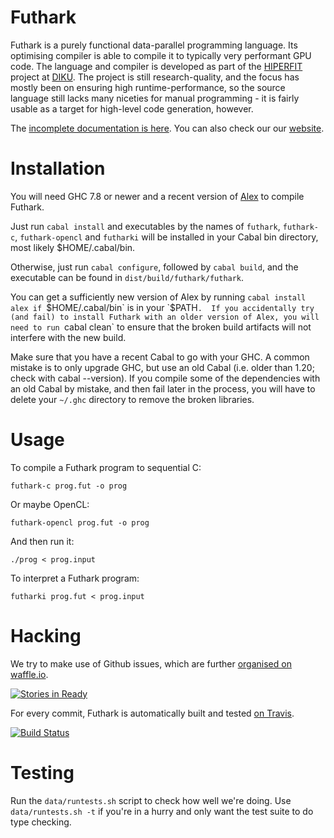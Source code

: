 Futhark
==========

Futhark is a purely functional data-parallel programming language.
Its optimising compiler is able to compile it to typically very
performant GPU code.  The language and compiler is developed as part
of the [HIPERFIT](http://hiperfit.dk) project at
[DIKU](http://diku.dk).  The project is still research-quality, and
the focus has mostly been on ensuring high runtime-performance, so the
source language still lacks many niceties for manual programming - it
is fairly usable as a target for high-level code generation, however.

The [incomplete documentation is
here](http://futhark.readthedocs.org).  You can also check our our
[website](http://futhark-lang.org).

Installation
============

You will need GHC 7.8 or newer and a recent version of
[Alex](https://www.haskell.org/alex/) to compile Futhark.

Just run `cabal install` and executables by the names of `futhark`,
`futhark-c`, `futhark-opencl` and `futharki` will be installed in your
Cabal bin directory, most likely $HOME/.cabal/bin.

Otherwise, just run `cabal configure`, followed by `cabal build`, and
the executable can be found in `dist/build/futhark/futhark`.

You can get a sufficiently new version of Alex by running `cabal
install alex if `$HOME/.cabal/bin` is in your `$PATH`.  If you
accidentally try (and fail) to install Futhark with an older version
of Alex, you will need to run `cabal clean` to ensure that the broken
build artifacts will not interfere with the new build.

Make sure that you have a recent Cabal to go with your GHC.  A common
mistake is to only upgrade GHC, but use an old Cabal (i.e. older than
1.20; check with cabal --version).  If you compile some of the
dependencies with an old Cabal by mistake, and then fail later in the
process, you will have to delete your `~/.ghc` directory to remove the
broken libraries.

Usage
=====

To compile a Futhark program to sequential C:

    futhark-c prog.fut -o prog

Or maybe OpenCL:

    futhark-opencl prog.fut -o prog

And then run it:

    ./prog < prog.input

To interpret a Futhark program:

    futharki prog.fut < prog.input

Hacking
=======

We try to make use of Github issues, which are further [organised on
waffle.io](https://waffle.io/HIPERFIT/futhark).

[![Stories in Ready](https://badge.waffle.io/hiperfit/futhark.png?label=ready&title=Ready)](https://waffle.io/hiperfit/futhark)

For every commit, Futhark is automatically built and tested [on
Travis](https://travis-ci.org/HIPERFIT/futhark).

[![Build Status](https://travis-ci.org/HIPERFIT/futhark.svg?branch=master)](https://travis-ci.org/HIPERFIT/futhark)

Testing
=======

Run the `data/runtests.sh` script to check how well we're doing.  Use
`data/runtests.sh -t` if you're in a hurry and only want the test
suite to do type checking.
